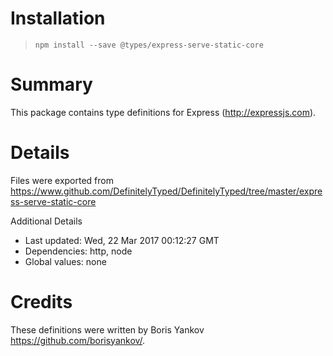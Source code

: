 # Installation
> `npm install --save @types/express-serve-static-core`

# Summary
This package contains type definitions for Express (http://expressjs.com).

# Details
Files were exported from https://www.github.com/DefinitelyTyped/DefinitelyTyped/tree/master/express-serve-static-core

Additional Details
 * Last updated: Wed, 22 Mar 2017 00:12:27 GMT
 * Dependencies: http, node
 * Global values: none

# Credits
These definitions were written by Boris Yankov <https://github.com/borisyankov/>.
